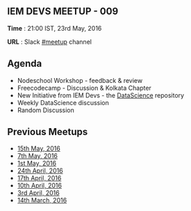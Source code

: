 ## IEM DEVS MEETUP - 009

**Time** : 21:00 IST, 23rd May, 2016

**URL** : Slack [#meetup](https://iem-devs.slack.com/archives/meetup) channel

## Agenda

* Nodeschool Workshop - feedback & review
* Freecodecamp - Discussion & Kolkata Chapter
* New Initiative from IEM Devs - the [DataScience](https://github.com/iem-devs/datascience) repository
* Weekly DataScience discussion
* Random Discussion



## Previous Meetups

* [15th May, 2016](https://github.com/iem-devs/awesome-mission/blob/master/meetups/meetup-08.md)
* [7th May, 2016](https://github.com/iem-devs/awesome-mission/blob/master/meetups/meetup-07.md)
* [1st May, 2016](https://github.com/iem-devs/awesome-mission/blob/master/meetups/meetup-06.md)
* [24th April, 2016](https://github.com/iem-devs/awesome-mission/blob/master/meetups/meetup-05.md)
* [17th April, 2016](https://github.com/iem-devs/awesome-mission/blob/master/meetups/meetup-04.md)
* [10th April, 2016](https://github.com/iem-devs/awesome-mission/blob/master/meetups/meetup-03.md)
* [3rd April, 2016](https://github.com/iem-devs/awesome-mission/blob/master/meetups/meetup-02.md)
* [14th March, 2016](https://github.com/iem-devs/awesome-mission/blob/master/meetups/meetup-01.md)

